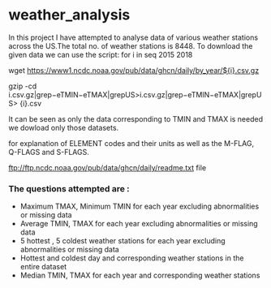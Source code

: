 # weather_analysis

In this project I have attempted to analyse data of various weather stations across the US.The total no. of weather stations is 8448.
To download the given data we can use the script: for i in seq 2015 2018

wget https://www1.ncdc.noaa.gov/pub/data/ghcn/daily/by_year/${i}.csv.gz

gzip -cd  i.csv.gz|grep−eTMIN−eTMAX|grepUS>i.csv.gz|grep−eTMIN−eTMAX|grepUS> {i}.csv

It can be seen as only the data corresponding to TMIN and TMAX is needed we dowload only those datasets.

for explanation of ELEMENT codes and their units as well as the M-FLAG, Q-FLAGS and S-FLAGS.

ftp://ftp.ncdc.noaa.gov/pub/data/ghcn/daily/readme.txt file

### The questions attempted are :
- Maximum TMAX, Minimum TMIN for each year excluding abnormalities or missing data
- Average TMIN, TMAX for each year excluding abnormalities or missing data
- 5 hottest , 5 coldest weather stations for each year excluding abnormalities or missing data
- Hottest and coldest day and corresponding weather stations in the entire dataset
- Median TMIN, TMAX for each year and corresponding weather stations
